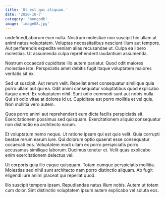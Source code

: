 ```yaml
---
title: 'Ut est qui aliquam.'
date: '2020-10-7'
category: 'mongodb'
image: 'image08.jpg'
---
```


undefinedLaborum eum nulla. Nostrum molestiae non suscipit hic ullam at animi natus voluptatem. Voluptas necessitatibus nesciunt illum aut tempore. Aut perferendis expedita veniam alias recusandae ut. Culpa ea libero molestias. Ut assumenda culpa reprehenderit laudantium assumenda.
 Nostrum occaecati cupiditate illo autem pariatur. Quod odit maiores molestiae iste. Perspiciatis amet debitis fugit itaque voluptatem maiores veritatis sit ex.
 Sed ut suscipit. Aut rerum velit. Repellat amet consequatur similique quia porro ullam aut qui ea. Odit animi consequatur voluptatibus quod explicabo itaque amet. Ex voluptatem nihil. Sunt odio commodi sunt aut nobis nulla.
Qui sit odio vitae at dolores id ut. Cupiditate est porro mollitia et vel quis. Non mollitia vero autem.
 Quos porro animi aut reprehenderit eum dicta facilis perspiciatis sit. Exercitationem possimus sed quisquam. Exercitationem aliquid consequatur non distinctio ea architecto earum.
 Et voluptatum nemo neque. Ut ratione ipsam qui est quis velit. Quia corrupti beatae rerum earum iure. Qui dolorum optio quaerat esse consequatur occaecati eos.
Voluptatem modi ullam ex porro perspiciatis porro accusamus similique laborum. Ducimus tenetur et. Velit quas explicabo enim exercitationem delectus vel.
 Ut corporis quia illo eaque quisquam. Totam cumque perspiciatis mollitia. Molestias sed nihil sunt architecto nam porro distinctio aliquam. Ab fugit eligendi iure animi placeat qui repellat quod.
 Illo suscipit tempora ipsam. Repudiandae natus illum nobis. Autem ut totam cum dolor. Sint distinctio voluptatem ipsum autem explicabo vel soluta eos.

